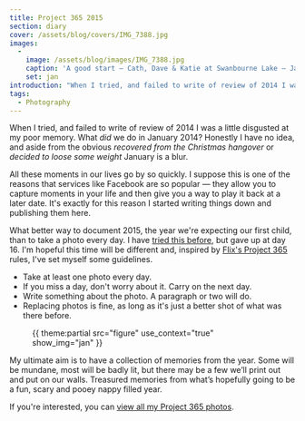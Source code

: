 ```yaml
---
title: Project 365 2015
section: diary
cover: /assets/blog/covers/IMG_7388.jpg
images:
  - 
    image: /assets/blog/images/IMG_7388.jpg
    caption: 'A good start — Cath, Dave & Katie at Swanbourne Lake — January 1st 2015.'
    set: jan
introduction: "When I tried, and failed to write of review of 2014 I was a little disgusted at my poor memory. This year, I'm propping up the crumbling underside of my brain by taking a photo every day..."
tags:
  - Photography
---
```

When I tried, and failed to write of review of 2014 I was a little disgusted at my poor memory. What _did_ we do in January 2014? Honestly I have no idea, and aside from the obvious _recovered from the Christmas hangover_ or _decided to loose some weight_ January is a blur.

All these moments in our lives go by so quickly. I suppose this is one of the reasons that services like Facebook are so popular — they allow you to capture moments in your life and then give you a way to play it back at a later date. It's exactly for this reason I started writing things down and publishing them here.

What better way to document 2015, the year we're expecting our first child, than to take a photo every day. I have [tried this before](/gallery/365-2010), but gave up at day 16. I'm hopeful this time will be different and, inspired by [Flix's Project 365](http://mockingbirdcomic.com/comic-365/) rules, I've set myself some guidelines. 

- Take at least one photo every day.
- If you miss a day, don't worry about it. Carry on the next day.
- Write something about the photo. A paragraph or two will do.
- Replacing photos is fine, as long as it's just a better shot of what was there before.

<figure class="inline">{{ theme:partial src="figure" use_context="true" show_img="jan" }}</figure>

My ultimate aim is to have a collection of memories from the year. Some will be mundane, most will be badly lit, but there may be a few we’ll print out and put on our walls. Treasured memories from what’s hopefully going to be a fun, scary and pooey nappy filled year.

If you're interested, you can [view all my Project 365 photos](/365). 